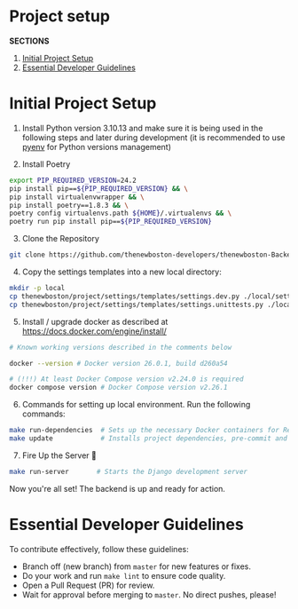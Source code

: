 # Project setup

**SECTIONS**
1. [Initial Project Setup](#initial-project-setup)
2. [Essential Developer Guidelines](#essential-developer-guidelines) 


# Initial Project Setup

1. Install Python version 3.10.13 and make sure it is being used in the following steps and later during development
   (it is recommended to use [pyenv](https://github.com/pyenv/pyenv) for Python versions management)

2. Install Poetry

```bash
export PIP_REQUIRED_VERSION=24.2
pip install pip==${PIP_REQUIRED_VERSION} && \
pip install virtualenvwrapper && \
pip install poetry==1.8.3 && \
poetry config virtualenvs.path ${HOME}/.virtualenvs && \
poetry run pip install pip==${PIP_REQUIRED_VERSION}
```

3. Clone the Repository

```bash
git clone https://github.com/thenewboston-developers/thenewboston-Backend.git
```

4. Copy the settings templates into a new local directory:

```bash
mkdir -p local
cp thenewboston/project/settings/templates/settings.dev.py ./local/settings.dev.py
cp thenewboston/project/settings/templates/settings.unittests.py ./local/settings.unittests.py
```

5. Install / upgrade docker as described at https://docs.docker.com/engine/install/
```bash
# Known working versions described in the comments below 

docker --version # Docker version 26.0.1, build d260a54

# (!!!) At least Docker Compose version v2.24.0 is required
docker compose version # Docker Compose version v2.26.1
```

6. Commands for setting up local environment. Run the following commands:

```bash
make run-dependencies  # Sets up the necessary Docker containers for Redis and PostgreSQL
make update            # Installs project dependencies, pre-commit and applies database migrations
```

7. Fire Up the Server 🚀

```bash
make run-server       # Starts the Django development server
```

Now you're all set! The backend is up and ready for action.


# Essential Developer Guidelines

To contribute effectively, follow these guidelines:

- Branch off (new branch) from `master` for new features or fixes.
- Do your work and run `make lint` to ensure code quality.
- Open a Pull Request (PR) for review.
- Wait for approval before merging to `master`. No direct pushes, please!

